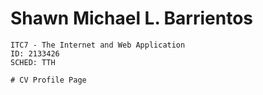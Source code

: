 # Shawn Michael L. Barrientos
    ITC7 - The Internet and Web Application
    ID: 2133426
    SCHED: TTH
    
    # CV Profile Page
    

